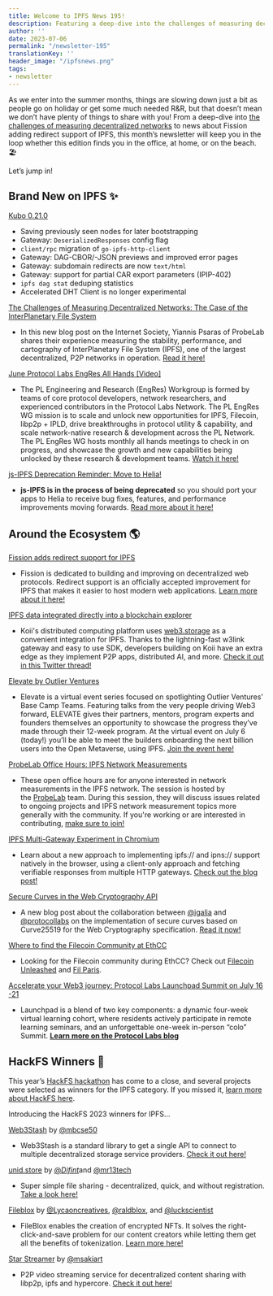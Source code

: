 ```yaml
---
title: Welcome to IPFS News 195!
description: Featuring a deep-dive into the challenges of measuring decentralized networks + more!
author: ''
date: 2023-07-06
permalink: "/newsletter-195"
translationKey: ''
header_image: "/ipfsnews.png"
tags:
- newsletter
---
```


As we enter into the summer months, things are slowing down just a bit as people go on holiday or get some much needed R&R, but that doesn’t mean we don’t have plenty of things to share with you! From a deep-dive into [the challenges of measuring decentralized networks](https://pulse.internetsociety.org/blog/the-challenges-of-measuring-decentralized-networks-the-case-of-the-interplanetary-file-system) to news about Fission adding redirect support of IPFS, this month’s newsletter will keep you in the loop whether this edition finds you in the office, at home, or on the beach. 🏖️

Let’s jump in!

## **Brand New on IPFS ✨**

[Kubo 0.21.0](https://github.com/ipfs/kubo/releases/tag/v0.21.0)

- Saving previously seen nodes for later bootstrapping
- Gateway: `DeserializedResponses` config flag
- `client/rpc` migration of `go-ipfs-http-client`
- Gateway: DAG-CBOR/-JSON previews and improved error pages
- Gateway: subdomain redirects are now `text/html`
- Gateway: support for partial CAR export parameters (IPIP-402)
- `ipfs dag stat` deduping statistics
- Accelerated DHT Client is no longer experimental

[The Challenges of Measuring Decentralized Networks: The Case of the InterPlanetary File System](https://pulse.internetsociety.org/blog/the-challenges-of-measuring-decentralized-networks-the-case-of-the-interplanetary-file-system)

- In this new blog post on the Internet Society, Yiannis Psaras of ProbeLab shares their experience measuring the stability, performance, and cartography of InterPlanetary File System (IPFS), one of the largest decentralized, P2P networks in operation. [Read it here!](https://pulse.internetsociety.org/blog/the-challenges-of-measuring-decentralized-networks-the-case-of-the-interplanetary-file-system)

[June Protocol Labs EngRes All Hands [Video]](https://www.youtube.com/watch?v=7fbhniQJjDw)

- The PL Engineering and Research (EngRes) Workgroup is formed by teams of core protocol developers, network researchers, and experienced contributors in the Protocol Labs Network. The PL EngRes WG mission is to scale and unlock new opportunities for IPFS, Filecoin, libp2p + IPLD, drive breakthroughs in protocol utility & capability, and scale network-native research & development across the PL Network. The PL EngRes WG hosts monthly all hands meetings to check in on progress, and showcase the growth and new capabilities being unlocked by these research & development teams. [Watch it here!](https://www.youtube.com/watch?v=7fbhniQJjDw)

[js-IPFS Deprecation Reminder: Move to Helia!](https://blog.ipfs.tech/202305-js-ipfs-deprecation-for-helia/)

- **js-IPFS is in the process of being deprecated** so you should port your apps to Helia to receive bug fixes, features, and performance improvements moving forwards. [Read more about it here!](https://blog.ipfs.tech/202305-js-ipfs-deprecation-for-helia/)

## **Around the Ecosystem 🌎**

[Fission adds redirect support for IPFS](https://fission.codes/blog/introducing-redirect-support-for-ipfs/)

- Fission is dedicated to building and improving on decentralized web protocols. Redirect support is an officially accepted improvement for IPFS that makes it easier to host modern web applications. [Learn more about it here!](https://fission.codes/blog/introducing-redirect-support-for-ipfs/)

[IPFS data integrated directly into a blockchain explorer](https://twitter.com/al_koii/status/1665817302279880706?s=20)

- Koii's distributed computing platform uses [web3.storage](https://t.co/KyqdyMsAQy) as a convenient integration for IPFS. Thanks to the lightning-fast w3link gateway and easy to use SDK, developers building on Koii have an extra edge as they implement P2P apps, distributed AI, and more. [Check it out in this Twitter thread!](https://twitter.com/al_koii/status/1665817302279880706?s=20)

[Elevate by Outlier Ventures](https://outlierventures.io/elevate/)

- Elevate is a virtual event series focused on spotlighting Outlier Ventures’ Base Camp Teams. Featuring talks from the very people driving Web3 forward, ELEVATE gives their partners, mentors, program experts and founders themselves an opportunity to showcase the progress they’ve made through their 12-week program. At the virtual event on July 6 (today!) you’ll be able to meet the builders onboarding the next billion users into the Open Metaverse, using IPFS. [Join the event here!](https://outlierventures.io/elevate/)

[ProbeLab Office Hours: IPFS Network Measurements](https://lu.ma/ipfs-network-measurements)

- These open office hours are for anyone interested in network measurements in the IPFS network. The session is hosted by the [ProbeLab](https://blog.ipfs.io/2022-06-15-probelab/) team. During this session, they will discuss issues related to ongoing projects and IPFS network measurement topics more generally with the community. If you're working or are interested in contributing, [make sure to join!](https://lu.ma/ipfs-network-measurements)

[IPFS Multi-Gateway Experiment in Chromium](https://blog.ipfs.tech/2023-05-multigateway-chromium-client/?utm_content=253765483&utm_medium=social&utm_source=twitter&hss_channel=tw-3030006159)

- Learn about a new approach to implementing ipfs:// and ipns:// support natively in the browser, using a client-only approach and fetching verifiable responses from multiple HTTP gateways. [Check out the blog post!](https://blog.ipfs.tech/2023-05-multigateway-chromium-client/?utm_content=253765483&utm_medium=social&utm_source=twitter&hss_channel=tw-3030006159)

[Secure Curves in the Web Cryptography API](https://blogs.igalia.com/jfernandez/2023/06/20/secure-curves-in-the-web-cryptography-api/)

- A new blog post about the collaboration between [@igalia](https://twitter.com/igalia) and [@protocollabs](https://twitter.com/protocollabs) on the implementation of secure curves based on Curve25519 for the Web Cryptography specification. [Read it now!](https://blogs.igalia.com/jfernandez/2023/06/20/secure-curves-in-the-web-cryptography-api/)

[Where to find the Filecoin Community at EthCC](https://fil-paris.io/)

- Looking for the Filecoin community during EthCC? Check out [Filecoin Unleashed](https://filecoinunleashed.io) and [Fil Paris](https://fil-paris.io).

[Accelerate your Web3 journey: Protocol Labs Launchpad Summit on July 16-21](https://protocol.ai/blog/launchpad-summit-paris-2023/)

- Launchpad is a blend of two key components: a dynamic four-week virtual learning cohort, where residents actively participate in remote learning seminars, and an unforgettable one-week in-person “colo” Summit. **[Learn more on the Protocol Labs blog](https://protocol.ai/blog/launchpad-summit-paris-2023/)**

## HackFS Winners 🏅

This year’s [HackFS hackathon](https://ethglobal.com/events/hackfs2023) has come to a close, and several projects were selected as winners for the IPFS category. If you missed it, [learn more about HackFS here](https://ethglobal.com/events/hackfs2023).

Introducing the HackFS 2023 winners for IPFS…

[Web3Stash](https://ethglobal.com/showcase/web3stash-mn6iu) by [@mbcse50](https://twitter.com/mbcse50)

- Web3Stash is a standard library to get a single API to connect to multiple decentralized storage service providers. [Check it out here!](https://ethglobal.com/showcase/web3stash-mn6iu)

[unid.store](https://t.co/xbh9zYbjm9) by [@_Difint_](https://twitter.com/_Difint_)and [@mr13tech](https://twitter.com/mr13tech)

- Super simple file sharing - decentralized, quick, and without registration. [Take a look here!](https://ethglobal.com/showcase/unid-store-2yukr)

[Fileblox](https://ethglobal.com/showcase/fileblox-y0rjm) by [@Lycaoncreatives](https://twitter.com/LycaonCreatives), [@raldblox](https://twitter.com/raldblox), and [@luckscientist](https://twitter.com/luckscientist)

- FileBlox enables the creation of encrypted NFTs. It solves the right-click-and-save problem for our content creators while letting them get all the benefits of tokenization. [Learn more here!](https://ethglobal.com/showcase/fileblox-y0rjm)

[Star Streamer](https://ethglobal.com/showcase/star-streamer-huakw) by [@msakiart](https://twitter.com/msakiart)

- P2P video streaming service for decentralized content sharing with libp2p, ipfs and hypercore. [Check it out here!](https://ethglobal.com/showcase/star-streamer-huakw)
